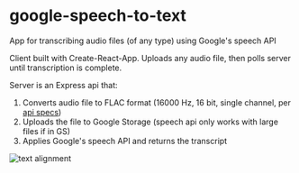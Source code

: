 # google-speech-to-text

App for transcribing audio files (of any type) using Google's speech API

Client built with Create-React-App. Uploads any audio file, then polls server until transcription is complete.

Server is an Express api that:
  1. Converts audio file to FLAC format (16000 Hz, 16 bit, single channel, per [api specs](https://cloud.google.com/speech/docs/best-practices))
  2. Uploads the file to Google Storage (speech api only works with large files if in GS)
  3. Applies Google's speech API and returns the transcript

![text alignment](https://github.com/JJTimmons/google-speech-to-text/blob/master/analysis/alignment.png?raw=true)
